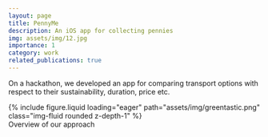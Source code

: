 ```yaml
---
layout: page
title: PennyMe
description: An iOS app for collecting pennies
img: assets/img/12.jpg
importance: 1
category: work
related_publications: true
---
```


On a hackathon, we developed an app for comparing transport options with respect to their sustainability, duration, price etc.

<!-- Greentastic is available in the [app store](https://apps.apple.com/us/app/greentastic/id1494062757) and all code is [open-sourced](https://github.com/jannisborn/greentastic_backend/tree/master). -->

<div class="row mt-3">
    <div class="col-sm mt-3 mt-md-0">
        {% include figure.liquid loading="eager" path="assets/img/greentastic.png" class="img-fluid rounded z-depth-1" %}
    </div>
</div>
<div class="caption">
    Overview of our approach
</div>